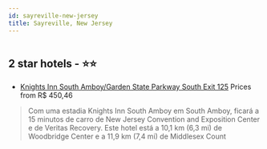 ```yaml
---
id: sayreville-new-jersey
title: Sayreville, New Jersey
---
```


<center><img src="https://i.travelapi.com/hotels/2000000/1790000/1789000/1788941/6cce4b46_z.jpg" alt="" /></center>


##  2 star hotels - ⭐️⭐️

-    [Knights Inn South Amboy/Garden State Parkway South Exit 125](https://us.hurb.com/hotels/sayreville/knights-inn-south-amboy-garden-state-parkway-south-exit-125-HT-ES2O?cmp=18055) Prices from R$ 450,46
   > Com uma estadia Knights Inn South Amboy em South Amboy, ficará a 15 minutos de carro de New Jersey Convention and Exposition Center e de Veritas Recovery. Este hotel está a 10,1 km (6,3 mi) de Woodbridge Center e a 11,9 km (7,4 mi) de Middlesex Count
